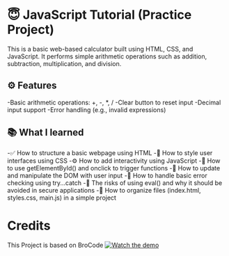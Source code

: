 # 😇 JavaScript Tutorial (Practice Project)

This is a basic web-based calculator built using HTML, CSS, and JavaScript. It performs simple arithmetic operations such as addition, subtraction, multiplication, and division.

## ⚙️ Features
-Basic arithmetic operations: +, -, *, /
-Clear button to reset input
-Decimal input support
-Error handling (e.g., invalid expressions)

## 📚 What I learned
-✅ How to structure a basic webpage using HTML
-🎨 How to style user interfaces using CSS
-⚙️ How to add interactivity using JavaScript
-🧠 How to use getElementById() and onclick to trigger functions
-🔄 How to update and manipulate the DOM with user input
-🧪 How to handle basic error checking using try...catch
-🚨 The risks of using eval() and why it should be avoided in secure applications
-📂 How to organize files (index.html, styles.css, main.js) in a simple project

# Credits
This Project is based on BroCode [![Watch the demo](https://img.youtube.com/vi/I5kj-YsmWjM/0.jpg)](https://youtu.be/I5kj-YsmWjM?si=DGqX9wBBg5j3QNz0)

